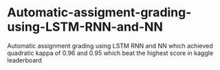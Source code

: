 # Automatic-assigment-grading-using-LSTM-RNN-and-NN
Automatic assignment grading using LSTM RNN and NN which achieved quadratic kappa of 0.96 and 0.95 which beat the highest score in kaggle leaderboard

